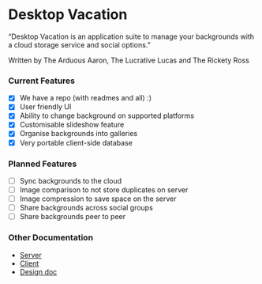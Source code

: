 # Desktop Vacation

“Desktop Vacation is an application suite to manage your backgrounds with a cloud storage service and social options.”

Written by The Arduous Aaron, The Lucrative Lucas and The Rickety Ross

### Current Features
- [x] We have a repo (with readmes and all) :)
- [x] User friendly UI
- [x] Ability to change background on supported platforms
- [x] Customisable slideshow feature
- [x] Organise backgrounds into galleries
- [x] Very portable client-side database

### Planned Features
- [ ] Sync backgrounds to the cloud
- [ ] Image comparison to not store duplicates on server
- [ ] Image compression to save space on the server
- [ ] Share backgrounds across social groups
- [ ] Share backgrounds peer to peer

### Other Documentation
- [Server](./server/README.md)
- [Client](./client/README.md)
- [Design doc](./doc/README.md)
